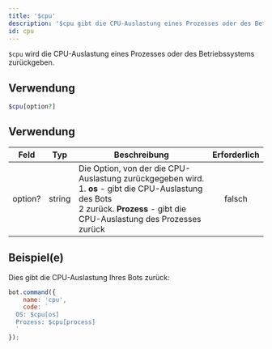 ```yaml
---
title: '$cpu'
description: '$cpu gibt die CPU-Auslastung eines Prozesses oder des Betriebssystems zurück.'
id: cpu
---
```


`$cpu` wird die CPU-Auslastung eines Prozesses oder des Betriebssystems zurückgeben.

## Verwendung

```php
$cpu[option?]
```

## Verwendung

| Feld    | Typ    | Beschreibung                                                                                                                                                                                           | Erforderlich |
| ------- | ------ | ------------------------------------------------------------------------------------------------------------------------------------------------------------------------------------------------------ |:------------:|
| option? | string | Die Option, von der die CPU-Auslastung zurückgegeben wird. <br /> 1. **os** - gibt die CPU-Auslastung des Bots <br /> 2 zurück. **Prozess** - gibt die CPU-Auslastung des Prozesses zurück |    falsch    |

## Beispiel(e)

Dies gibt die CPU-Auslastung Ihres Bots zurück:

```javascript
bot.command({
    name: 'cpu',
    code: `
  OS: $cpu[os] 
  Prozess: $cpu[process] 
  `
});
```